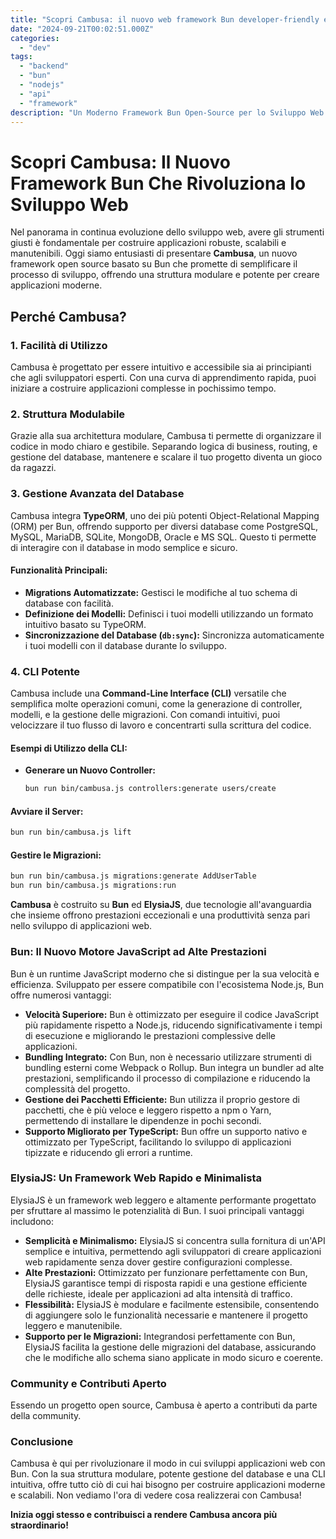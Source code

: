 ```yaml
---
title: "Scopri Cambusa: il nuovo web framework Bun developer-friendly e performante"
date: "2024-09-21T00:02:51.000Z"
categories:
  - "dev"
tags:
  - "backend"
  - "bun"
  - "nodejs"
  - "api"
  - "framework"
description: "Un Moderno Framework Bun Open-Source per lo Sviluppo Web Efficiente"
---
```


# Scopri Cambusa: Il Nuovo Framework Bun Che Rivoluziona lo Sviluppo Web

Nel panorama in continua evoluzione dello sviluppo web, avere gli strumenti giusti è fondamentale per costruire applicazioni robuste, scalabili e manutenibili. Oggi siamo entusiasti di presentare **Cambusa**, un nuovo framework open source basato su Bun che promette di semplificare il processo di sviluppo, offrendo una struttura modulare e potente per creare applicazioni moderne.

## Perché Cambusa?

### 1. **Facilità di Utilizzo**

Cambusa è progettato per essere intuitivo e accessibile sia ai principianti che agli sviluppatori esperti. Con una curva di apprendimento rapida, puoi iniziare a costruire applicazioni complesse in pochissimo tempo.

### 2. **Struttura Modulabile**

Grazie alla sua architettura modulare, Cambusa ti permette di organizzare il codice in modo chiaro e gestibile. Separando logica di business, routing, e gestione del database, mantenere e scalare il tuo progetto diventa un gioco da ragazzi.

### 3. **Gestione Avanzata del Database**

Cambusa integra **TypeORM**, uno dei più potenti Object-Relational Mapping (ORM) per Bun, offrendo supporto per diversi database come PostgreSQL, MySQL, MariaDB, SQLite, MongoDB, Oracle e MS SQL. Questo ti permette di interagire con il database in modo semplice e sicuro.

#### Funzionalità Principali:
- **Migrations Automatizzate:** Gestisci le modifiche al tuo schema di database con facilità.
- **Definizione dei Modelli:** Definisci i tuoi modelli utilizzando un formato intuitivo basato su TypeORM.
- **Sincronizzazione del Database (`db:sync`):** Sincronizza automaticamente i tuoi modelli con il database durante lo sviluppo.

### 4. **CLI Potente**

Cambusa include una **Command-Line Interface (CLI)** versatile che semplifica molte operazioni comuni, come la generazione di controller, modelli, e la gestione delle migrazioni. Con comandi intuitivi, puoi velocizzare il tuo flusso di lavoro e concentrarti sulla scrittura del codice.

#### Esempi di Utilizzo della CLI:

- **Generare un Nuovo Controller:**
  ```bash
  bun run bin/cambusa.js controllers:generate users/create
  ```

#### Avviare il Server:

```bash
bun run bin/cambusa.js lift
```

#### Gestire le Migrazioni:

```bash
bun run bin/cambusa.js migrations:generate AddUserTable
bun run bin/cambusa.js migrations:run
```

**Cambusa** è costruito su **Bun** ed **ElysiaJS**, due tecnologie all'avanguardia che insieme offrono prestazioni eccezionali e una produttività senza pari nello sviluppo di applicazioni web. 

### **Bun: Il Nuovo Motore JavaScript ad Alte Prestazioni**

Bun è un runtime JavaScript moderno che si distingue per la sua velocità e efficienza. Sviluppato per essere compatibile con l'ecosistema Node.js, Bun offre numerosi vantaggi:
- **Velocità Superiore:** Bun è ottimizzato per eseguire il codice JavaScript più rapidamente rispetto a Node.js, riducendo significativamente i tempi di esecuzione e migliorando le prestazioni complessive delle applicazioni.
- **Bundling Integrato:** Con Bun, non è necessario utilizzare strumenti di bundling esterni come Webpack o Rollup. Bun integra un bundler ad alte prestazioni, semplificando il processo di compilazione e riducendo la complessità del progetto.
- **Gestione dei Pacchetti Efficiente:** Bun utilizza il proprio gestore di pacchetti, che è più veloce e leggero rispetto a npm o Yarn, permettendo di installare le dipendenze in pochi secondi.
- **Supporto Migliorato per TypeScript:** Bun offre un supporto nativo e ottimizzato per TypeScript, facilitando lo sviluppo di applicazioni tipizzate e riducendo gli errori a runtime.

### **ElysiaJS: Un Framework Web Rapido e Minimalista**

ElysiaJS è un framework web leggero e altamente performante progettato per sfruttare al massimo le potenzialità di Bun. I suoi principali vantaggi includono:
- **Semplicità e Minimalismo:** ElysiaJS si concentra sulla fornitura di un'API semplice e intuitiva, permettendo agli sviluppatori di creare applicazioni web rapidamente senza dover gestire configurazioni complesse.
- **Alte Prestazioni:** Ottimizzato per funzionare perfettamente con Bun, ElysiaJS garantisce tempi di risposta rapidi e una gestione efficiente delle richieste, ideale per applicazioni ad alta intensità di traffico.
- **Flessibilità:** ElysiaJS è modulare e facilmente estensibile, consentendo di aggiungere solo le funzionalità necessarie e mantenere il progetto leggero e manutenibile.
- **Supporto per le Migrazioni:** Integrandosi perfettamente con Bun, ElysiaJS facilita la gestione delle migrazioni del database, assicurando che le modifiche allo schema siano applicate in modo sicuro e coerente.

### Community e Contributi Aperto

Essendo un progetto open source, Cambusa è aperto a contributi da parte della community. 

### Conclusione

Cambusa è qui per rivoluzionare il modo in cui sviluppi applicazioni web con Bun. Con la sua struttura modulare, potente gestione del database e una CLI intuitiva, offre tutto ciò di cui hai bisogno per costruire applicazioni moderne e scalabili. Non vediamo l'ora di vedere cosa realizzerai con Cambusa!

**Inizia oggi stesso e contribuisci a rendere Cambusa ancora più straordinario!**
